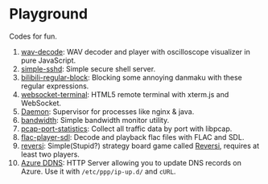Playground
==========

Codes for fun.

1. [wav-decode](wav-decode): WAV decoder and player with oscilloscope visualizer in pure JavaScript.
1. [simple-sshd](simple-sshd): Simple secure shell server.
1. [bilibili-regular-block](bilibili-regular-block): Blocking some annoying danmaku with these regular expressions.
1. [websocket-terminal](websocket-terminal): HTML5 remote terminal with xterm.js and WebSocket.
1. [Daemon](Daemon): Supervisor for processes like nginx & java.
1. [bandwidth](bandwidth): Simple bandwidth monitor utility.
1. [pcap-port-statistics](pcap-port-statistics): Collect all traffic data by port with libpcap.
1. [flac-player-sdl](flac-player-sdl): Decode and playback flac files with FLAC and SDL. 
1. [reversi](reversi): Simple(Stupid?) strategy board game called [Reversi](https://en.wikipedia.org/wiki/Reversi), requires at least two players.
1. [Azure DDNS](azure-ddns): HTTP Server allowing you to update DNS records on Azure. Use it with `/etc/ppp/ip-up.d/` and `cURL`.
